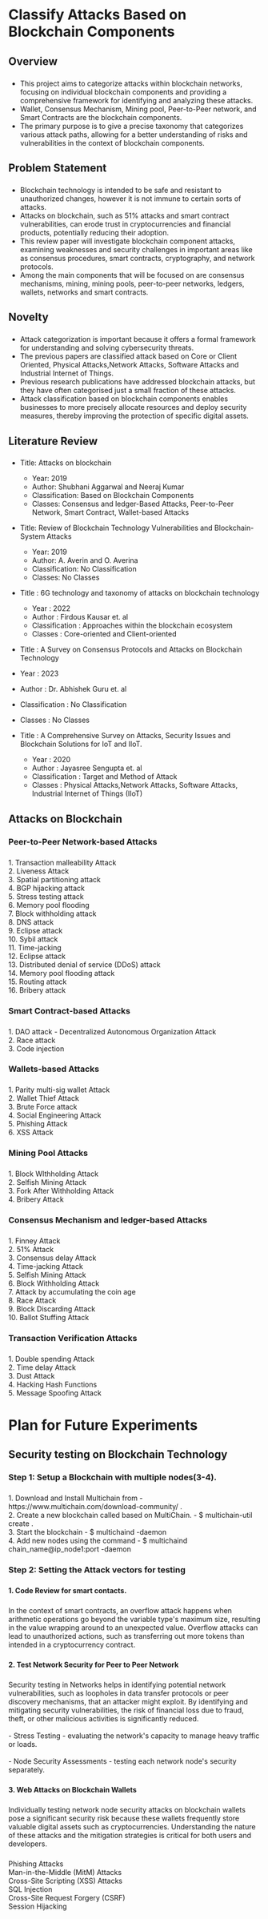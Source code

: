 <h1 align="left">Classify Attacks Based on Blockchain Components</h1>

###

<p align="left"></p>

###

<h2 align="left">Overview</h2>

###

* This project aims to categorize attacks within blockchain networks, focusing on individual blockchain components and providing a comprehensive framework for identifying and analyzing these attacks.
* Wallet, Consensus Mechanism, Mining pool, Peer-to-Peer network, and Smart Contracts are the blockchain components.
* The primary purpose is to give a precise taxonomy that categorizes various attack paths, allowing for a better understanding of risks and vulnerabilities in the context of blockchain components.

###

<div align="left">
</div>

###

<h2 align="left">Problem Statement</h2>

###


* Blockchain technology is intended to be safe and resistant to unauthorized changes, however it is not immune to certain sorts of attacks.
* Attacks on blockchain, such as 51% attacks and smart contract vulnerabilities, can erode trust in cryptocurrencies and financial products, potentially reducing their adoption. 
* This review paper will investigate blockchain component attacks, examining weaknesses and security challenges in important areas like as consensus procedures, smart contracts, cryptography, and network protocols.
* Among the main components that will be focused on are consensus mechanisms, mining, mining pools, peer-to-peer networks, ledgers, wallets, networks and smart contracts.

###

<h2 align="left"></h2>

###

<h2 align="left">Novelty</h2>

###


* Attack categorization is important because it offers a formal framework for understanding and solving cybersecurity threats. 
* The previous papers are classified attack based on Core or Client Oriented,  Physical Attacks,Network Attacks, Software Attacks and Industrial Internet of Things.
* Previous research publications have addressed blockchain attacks, but they have often categorised just a small fraction of these attacks.
* Attack classification based on blockchain components enables businesses to more precisely allocate resources and deploy security measures, thereby improving the protection of specific digital assets.

###

<h2 align="left">Literature Review</h2>

###

* Title: Attacks on blockchain 
  * Year: 2019 
  * Author: Shubhani Aggarwal and Neeraj Kumar
  * Classification: Based on Blockchain Components 
  * Classes: Consensus and ledger-Based Attacks, Peer-to-Peer Network, Smart Contract, Wallet-based Attacks

* Title: Review of Blockchain Technology Vulnerabilities and Blockchain-System Attacks  
  * Year: 2019 
  * Author:  A. Averin and O. Averina 
  * Classification: No Classification
  * Classes: No Classes

* Title : 6G technology and taxonomy of attacks on blockchain technology
  * Year : 2022 
  * Author :  Firdous Kausar  et. al
  * Classification : Approaches within the blockchain ecosystem
  * Classes : Core-oriented and Client-oriented
  
* Title : A Survey on Consensus Protocols and Attacks on Blockchain Technology
 * Year : 2023
 * Author : Dr. Abhishek Guru et. al
 * Classification : No Classification
 * Classes : No Classes
 
* Title : A Comprehensive Survey on Attacks, Security Issues and Blockchain Solutions for IoT and IIoT.
  * Year : 2020
  * Author :  Jayasree Sengupta et. al
  * Classification : Target and Method of Attack
  * Classes : Physical Attacks,Network Attacks, Software Attacks, Industrial Internet of Things (IIoT)

###

<h2 align="left">Attacks on Blockchain</h2>

###

<h3 align="left">Peer-to-Peer Network-based Attacks</h3>

###

<p align="left">1.  Transaction malleability Attack<br>2.  Liveness Attack<br>3.  Spatial partitioning attack<br>4.  BGP hijacking attack<br>5.  Stress testing attack<br>6.  Memory pool flooding<br>7.  Block withholding attack<br>8.  DNS attack <br>9.  Eclipse attack<br>10.  Sybil attack <br>11.  Time-jacking<br>12.  Eclipse attack<br>13.  Distributed denial of service (DDoS) attack<br>14.  Memory pool flooding attack<br>15.  Routing attack<br>16.  Bribery attack</p>

###

<h3 align="left">Smart Contract-based Attacks</h3>

###

<p align="left">1.  DAO attack - Decentralized Autonomous Organization Attack<br>2.  Race attack<br>3.  Code injection</p>

###

<h3 align="left">Wallets-based Attacks</h3>

###

<p align="left">1.  Parity multi-sig wallet Attack <br>2.  Wallet Thief Attack<br>3.  Brute Force attack<br>4.  Social Engineering Attack<br>5.  Phishing Attack<br>6.  XSS Attack</p>

###

<h3 align="left">Mining Pool Attacks</h3>

###

<p align="left">1. Block WIthholding Attack<br>2. Selfish Mining Attack<br>3. Fork After Withholding Attack<br>4. Bribery Attack</p>

###

<h3 align="left">Consensus Mechanism and ledger-based Attacks</h3>

###

<p align="left">1.  Finney Attack<br>2.  51% Attack<br>3.  Consensus delay Attack <br>4.  Time-jacking Attack<br>5.  Selfish Mining Attack<br>6.  Block Withholding Attack<br>7.  Attack by accumulating the coin age<br>8.  Race Attack<br>9.  Block Discarding Attack <br>10.  Ballot Stuffing Attack</p>

###

<h3 align="left">Transaction Verification Attacks</h3>

###

<p align="left">1.  Double spending Attack<br>2.  Time delay Attack<br>3.  Dust Attack<br>4.  Hacking Hash Functions<br>5.  Message Spoofing Attack</p>

###

<h1 align="left">Plan for Future Experiments</h1>

###

<h2 align="left">Security testing on Blockchain Technology</h2>

###

<h3 align="left">Step 1: Setup a Blockchain with multiple nodes(3-4).</h3>

###

<p align="left">1.  Download and Install Multichain from - https://www.multichain.com/download-community/ .<br>2.  Create a new blockchain called <chain-name> based on MultiChain. - $ multichain-util create <chain-name>.<br>3.   Start the blockchain - $ multichaind <chain-name> -daemon<br>4.   Add new nodes using the command - $ multichaind chain_name@ip_node1:port -daemon</p>

###

<h3 align="left">Step 2: Setting the Attack vectors for testing</h3>

###

<h4 align="left">1. Code Review for smart contacts.</h4>

###

<p align="left">In the context of smart contracts, an overflow attack happens when arithmetic operations go beyond the variable type's maximum size, resulting in the value wrapping around to an unexpected value. Overflow attacks can lead to unauthorized actions, such as transferring out more tokens than intended in a cryptocurrency contract.</p>

###

<h4 align="left">2. Test Network Security for Peer to Peer Network</h4>

###

<p align="left">Security testing in Networks helps in identifying potential network vulnerabilities, such as loopholes in data transfer protocols or peer discovery mechanisms, that an attacker might exploit.  By identifying and mitigating security vulnerabilities, the risk of financial loss due to fraud, theft, or other malicious activities is significantly reduced.<br><br>- Stress Testing - evaluating the network's capacity to manage heavy traffic or loads.<br><br>- Node Security Assessments - testing each network node's security separately.</p>

###

<h4 align="left">3. Web Attacks on Blockchain Wallets</h4>

###

<p align="left">Individually testing network node security attacks on blockchain wallets pose a significant security risk because these wallets frequently store valuable digital assets such as cryptocurrencies. Understanding the nature of these attacks and the mitigation strategies is critical for both users and developers.</p>

###

<p align="left">Phishing Attacks<br>Man-in-the-Middle (MitM) Attacks<br>Cross-Site Scripting (XSS) Attacks<br>SQL Injection<br>Cross-Site Request Forgery (CSRF)<br>Session Hijacking</p>

###
